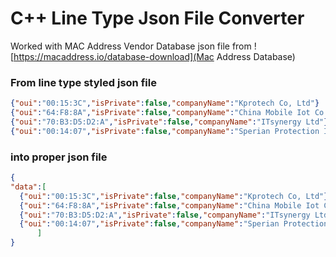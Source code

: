 # C++ Line Type Json File Converter

Worked with MAC Address Vendor Database json file from
![https://macaddress.io/database-download](Mac Address Database)

### From line type styled json file 
```json
{"oui":"00:15:3C","isPrivate":false,"companyName":"Kprotech Co, Ltd"}
{"oui":"64:F8:8A","isPrivate":false,"companyName":"China Mobile Iot Co Ltd"}
{"oui":"70:B3:D5:D2:A","isPrivate":false,"companyName":"ITsynergy Ltd"}
{"oui":"00:14:07","isPrivate":false,"companyName":"Sperian Protection Instrumentation"}
```

### into proper json file
```json
{
"data":[
  {"oui":"00:15:3C","isPrivate":false,"companyName":"Kprotech Co, Ltd"},
  {"oui":"64:F8:8A","isPrivate":false,"companyName":"China Mobile Iot Co Ltd"},
  {"oui":"70:B3:D5:D2:A","isPrivate":false,"companyName":"ITsynergy Ltd"},
  {"oui":"00:14:07","isPrivate":false,"companyName":"Sperian Protection Instrumentation"},
      ]
}
````

